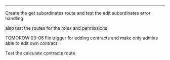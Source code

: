 



-----------------------

Create the get subordinates route and test the edit subordinates error handling

also test the routes for the roles and permissions



TOMOROW
03-06
Fix trigger for adding contracts and make only admins able to edit own contract


Test the calculate contracts route